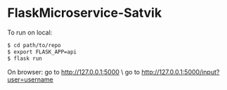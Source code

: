 # FlaskMicroservice-Satvik

To run on local:

```sh
$ cd path/to/repo
$ export FLASK_APP=api
$ flask run
```
On browser: 
go to http://127.0.0.1:5000 \\
go to http://127.0.0.1:5000/input?user=username
